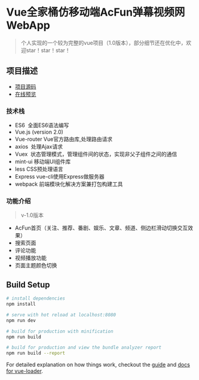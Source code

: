 # Vue全家桶仿移动端AcFun弹幕视频网WebApp

> 个人实现的一个较为完整的vue项目（1.0版本），部分细节还在优化中，欢迎star！star！star！

## 项目描述

- [项目源码](https://github.com/tancky/vue-acfun/)
- [在线预览](https://tancky.github.io/vue-acfun/#/)

### 技术栈

- ES6  全面ES6语法编写
- Vue.js (version 2.0)  
- Vue-router  Vue官方路由库,处理路由请求
- axios  处理Ajax请求
- Vuex  状态管理模式，管理组件间的状态，实现非父子组件之间的通信
- mint-ui 移动端UI组件库
- less CSS预处理语言
- Express vue-cli使用Express做服务器
- webpack 前端模块化解决方案兼打包构建工具

### 功能介绍
> v-1.0版本

- AcFun首页（关注、推荐、番剧、娱乐、文章、频道、侧边栏滑动切换交互效果）
- 搜索页面
- 评论功能
- 视频播放功能
- 页面主题颜色切换


## Build Setup

``` bash
# install dependencies
npm install

# serve with hot reload at localhost:8080
npm run dev

# build for production with minification
npm run build

# build for production and view the bundle analyzer report
npm run build --report
```

For detailed explanation on how things work, checkout the [guide](http://vuejs-templates.github.io/webpack/) and [docs for vue-loader](http://vuejs.github.io/vue-loader).
